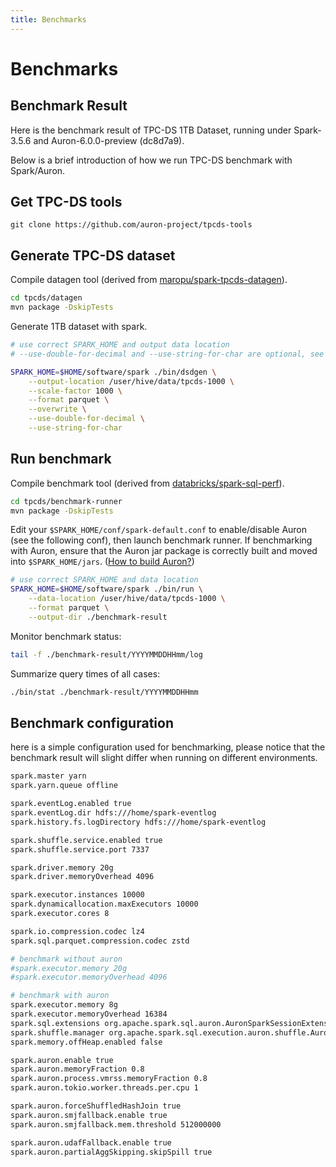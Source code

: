 ```yaml
---
title: Benchmarks
---
```


# Benchmarks

## Benchmark Result

Here is the benchmark result of TPC-DS 1TB Dataset, running under Spark-3.5.6 and Auron-6.0.0-preview (dc8d7a9).

<BenchmarkChart />

Below is a brief introduction of how we run TPC-DS benchmark with Spark/Auron.

## Get TPC-DS tools
```
git clone https://github.com/auron-project/tpcds-tools
```

## Generate TPC-DS dataset

Compile datagen tool (derived from [maropu/spark-tpcds-datagen](https://github.com/maropu/spark-tpcds-datagen])).
```bash
cd tpcds/datagen
mvn package -DskipTests
```

Generate 1TB dataset with spark.
```bash
# use correct SPARK_HOME and output data location
# --use-double-for-decimal and --use-string-for-char are optional, see dsdgen usage

SPARK_HOME=$HOME/software/spark ./bin/dsdgen \
    --output-location /user/hive/data/tpcds-1000 \
    --scale-factor 1000 \
    --format parquet \
    --overwrite \
    --use-double-for-decimal \
    --use-string-for-char
```

## Run benchmark

Compile benchmark tool (derived from [databricks/spark-sql-perf](https://github.com/databricks/spark-sql-perf)).
```bash
cd tpcds/benchmark-runner
mvn package -DskipTests
```

Edit your `$SPARK_HOME/conf/spark-default.conf` to enable/disable Auron (see the following conf), then launch benchmark runner.
If benchmarking with Auron, ensure that the Auron jar package is correctly built and moved into `$SPARK_HOME/jars`. ([How to build Auron?](https://github.com/kwai/auron/#build-from-source))
```bash
# use correct SPARK_HOME and data location
SPARK_HOME=$HOME/software/spark ./bin/run \
    --data-location /user/hive/data/tpcds-1000 \
    --format parquet \
    --output-dir ./benchmark-result
```

Monitor benchmark status:
```bash
tail -f ./benchmark-result/YYYYMMDDHHmm/log
```

Summarize query times of all cases:
```bash
./bin/stat ./benchmark-result/YYYYMMDDHHmm
```

## Benchmark configuration

here is a simple configuration used for benchmarking, please notice that the benchmark result will slight differ when running on different environments.

```sh
spark.master yarn
spark.yarn.queue offline

spark.eventLog.enabled true
spark.eventLog.dir hdfs:///home/spark-eventlog
spark.history.fs.logDirectory hdfs:///home/spark-eventlog

spark.shuffle.service.enabled true
spark.shuffle.service.port 7337

spark.driver.memory 20g
spark.driver.memoryOverhead 4096

spark.executor.instances 10000
spark.dynamicallocation.maxExecutors 10000
spark.executor.cores 8

spark.io.compression.codec lz4
spark.sql.parquet.compression.codec zstd

# benchmark without auron
#spark.executor.memory 20g
#spark.executor.memoryOverhead 4096

# benchmark with auron
spark.executor.memory 8g
spark.executor.memoryOverhead 16384
spark.sql.extensions org.apache.spark.sql.auron.AuronSparkSessionExtension
spark.shuffle.manager org.apache.spark.sql.execution.auron.shuffle.AuronShuffleManager
spark.memory.offHeap.enabled false

spark.auron.enable true
spark.auron.memoryFraction 0.8
spark.auron.process.vmrss.memoryFraction 0.8
spark.auron.tokio.worker.threads.per.cpu 1

spark.auron.forceShuffledHashJoin true
spark.auron.smjfallback.enable true
spark.auron.smjfallback.mem.threshold 512000000

spark.auron.udafFallback.enable true
spark.auron.partialAggSkipping.skipSpill true
```
